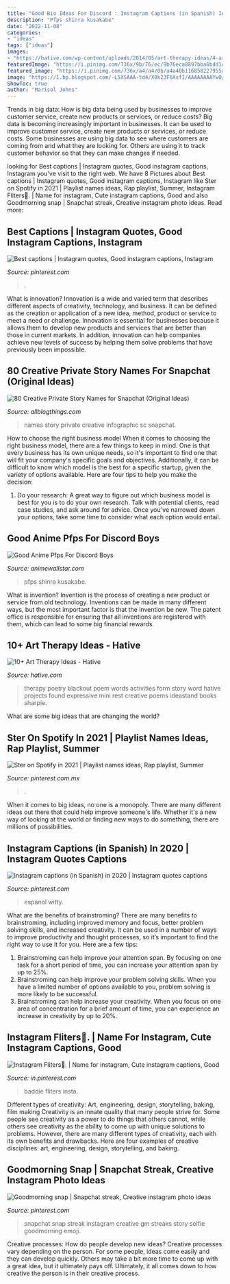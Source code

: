 ```yaml
---
title: "Good Bio Ideas For Discord : Instagram Captions (in Spanish) In 2020"
description: "Pfps shinra kusakabe"
date: "2022-11-08"
categories:
- "ideas"
tags: ["ideas"]
images:
- "https://hative.com/wp-content/uploads/2014/05/art-therapy-ideas/4-art-therapy-ideas.jpg"
featuredImage: "https://i.pinimg.com/736x/9b/76/ec/9b76eca8897bba6bdd1cffc8dcc068a5.jpg"
featured_image: "https://i.pinimg.com/736x/a4/a4/0b/a4a40b116858227955a1d9510fb7083c.jpg"
image: "https://1.bp.blogspot.com/-L5XSAAA-td4/X0k23F6XxfI/AAAAAAAAYw0/aYmvZTDH5KMWLuuJ-WYRUSTNzQJZNCP8gCLcBGAsYHQ/s16000/12.png"
ShowToc: true
author: "Marisol Johns"
---
```



Trends in big data: How is big data being used by businesses to improve customer service, create new products or services, or reduce costs?
Big data is becoming increasingly important in businesses. It can be used to improve customer service, create new products or services, or reduce costs. Some businesses are using big data to see where customers are coming from and what they are looking for. Others are using it to track customer behavior so that they can make changes if needed.

	

		
looking for Best captions | Instagram quotes, Good instagram captions, Instagram you've visit to the right web. We have 8 Pictures about Best captions | Instagram quotes, Good instagram captions, Instagram like Ster on Spotify in 2021 | Playlist names ideas, Rap playlist, Summer, Instagram Fliters💜. | Name for instagram, Cute instagram captions, Good and also Goodmorning snap | Snapchat streak, Creative instagram photo ideas. Read more:
		
    
## Best Captions | Instagram Quotes, Good Instagram Captions, Instagram

<img loading=lazy src="https://i.pinimg.com/736x/2f/a4/3f/2fa43f68b02abcc1a8822389b2dd257c.jpg" onerror="this.onerror=null;this.src='https://tse1.mm.bing.net/th?id=OIP.GnKWl_4j39ErAq2F-p_MiAHaNK&amp;pid=15.1';" alt="Best captions | Instagram quotes, Good instagram captions, Instagram">

_Source: pinterest.com_

>. 

	

What is innovation?
Innovation is a wide and varied term that describes different aspects of creativity, technology, and business. It can be defined as the creation or application of a new idea, method, product or service to meet a need or challenge. Innovation is essential for businesses because it allows them to develop new products and services that are better than those in current markets. In addition, innovation can help companies achieve new levels of success by helping them solve problems that have previously been impossible.

    
## 80 Creative Private Story Names For Snapchat (Original Ideas)

<img loading=lazy src="https://1.bp.blogspot.com/-L5XSAAA-td4/X0k23F6XxfI/AAAAAAAAYw0/aYmvZTDH5KMWLuuJ-WYRUSTNzQJZNCP8gCLcBGAsYHQ/s16000/12.png" onerror="this.onerror=null;this.src='https://tse2.mm.bing.net/th?id=OIP._zeynVsjkD8H6Ioz_Dr4kAHaRO&amp;pid=15.1';" alt="80 Creative Private Story Names for Snapchat (Original Ideas)">

_Source: allblogthings.com_

>names story private creative infographic sc snapchat. 

	

How to choose the right business model
When it comes to choosing the right business model, there are a few things to keep in mind. One is that every business has its own unique needs, so it's important to find one that will fit your company's specific goals and objectives. Additionally, it can be difficult to know which model is the best for a specific startup, given the variety of options available. Here are four tips to help you make the decision: 
1) Do your research: A great way to figure out which business model is best for you is to do your own research. Talk with potential clients, read case studies, and ask around for advice. Once you've narrowed down your options, take some time to consider what each option would entail.

    
## Good Anime Pfps For Discord Boys

<img loading=lazy src="https://i.pinimg.com/736x/4c/74/8f/4c748fadc347795cd2305a9a3ec45c7a.jpg" onerror="this.onerror=null;this.src='https://tse4.mm.bing.net/th?id=OIP._EgPm1ObFVhJmgb0NZQYvwHaHa&amp;pid=15.1';" alt="Good Anime Pfps For Discord Boys">

_Source: animewallstar.com_

>pfps shinra kusakabe. 

	

What is invention?
Invention is the process of creating a new product or service from old technology. Inventions can be made in many different ways, but the most important factor is that the invention be new. 
The patent office is responsible for ensuring that all inventions are registered with them, which can lead to some big financial rewards.

    
## 10+ Art Therapy Ideas - Hative

<img loading=lazy src="https://hative.com/wp-content/uploads/2014/05/art-therapy-ideas/4-art-therapy-ideas.jpg" onerror="this.onerror=null;this.src='https://tse1.mm.bing.net/th?id=OIP.obl4Kuo7395PjNi2XFPH7gHaMH&amp;pid=15.1';" alt="10+ Art Therapy Ideas - Hative">

_Source: hative.com_

>therapy poetry blackout poem words activities form story word hative projects found expressive mini rest creative poems ideastand books sharpie. 

	

What are some big ideas that are changing the world?

    
## Ster On Spotify In 2021 | Playlist Names Ideas, Rap Playlist, Summer

<img loading=lazy src="https://i.pinimg.com/736x/a4/a4/0b/a4a40b116858227955a1d9510fb7083c.jpg" onerror="this.onerror=null;this.src='https://tse3.mm.bing.net/th?id=OIP.e6230MKHii3EAPmPHKeUBAHaNK&amp;pid=15.1';" alt="Ster on Spotify in 2021 | Playlist names ideas, Rap playlist, Summer">

_Source: pinterest.com.mx_

>. 

	

When it comes to big ideas, no one is a monopoly. There are many different ideas out there that could help improve someone's life. Whether it's a new way of looking at the world or finding new ways to do something, there are millions of possibilities. 

    
## Instagram Captions (in Spanish) In 2020 | Instagram Quotes Captions

<img loading=lazy src="https://i.pinimg.com/736x/9b/76/ec/9b76eca8897bba6bdd1cffc8dcc068a5.jpg" onerror="this.onerror=null;this.src='https://tse1.mm.bing.net/th?id=OIP.fc17Mq9sZ8VGdOr0XS1yYgHaNK&amp;pid=15.1';" alt="Instagram captions (in Spanish) in 2020 | Instagram quotes captions">

_Source: pinterest.com_

>espanol witty. 

	

What are the benefits of brainstroming?
There are many benefits to brainstroming, including improved memory and focus, better problem solving skills, and increased creativity. It can be used in a number of ways to improve productivity and thought processes, so it’s important to find the right way to use it for you. Here are a few tips: 
1. Brainstroming can help improve your attention span. By focusing on one task for a short period of time, you can increase your attention span by up to 25%. 
2. Brainstroming can help improve your problem solving skills. When you have a limited number of options available to you, problem solving is more likely to be successful. 
3. Brainstroming can help increase your creativity. When you focus on one area of concentration for a brief amount of time, you can experience an increase in creativity by up to 20%.

    
## Instagram Fliters💜. | Name For Instagram, Cute Instagram Captions, Good

<img loading=lazy src="https://i.pinimg.com/736x/7a/b3/cc/7ab3ccc471b44cc1cc83159545c27c57.jpg" onerror="this.onerror=null;this.src='https://tse3.mm.bing.net/th?id=OIP.QiLOIYswObVDXnZ_ZgM_PAHaJQ&amp;pid=15.1';" alt="Instagram Fliters💜. | Name for instagram, Cute instagram captions, Good">

_Source: in.pinterest.com_

>baddie fliters insta. 

	

Different types of creativity: Art, engineering, design, storytelling, baking, film making
Creativity is an innate quality that many people strive for. Some people see creativity as a power to do things that others cannot, while others see creativity as the ability to come up with unique solutions to problems. However, there are many different types of creativity, each with its own benefits and drawbacks. Here are four examples of creative disciplines: art, engineering, design, storytelling, and baking.

    
## Goodmorning Snap | Snapchat Streak, Creative Instagram Photo Ideas

<img loading=lazy src="https://i.pinimg.com/736x/76/57/77/765777e403ee122405374978daef2a1f.jpg" onerror="this.onerror=null;this.src='https://tse3.mm.bing.net/th?id=OIP.9pwlT2FuzglsGi2NkW1pogHaOX&amp;pid=15.1';" alt="Goodmorning snap | Snapchat streak, Creative instagram photo ideas">

_Source: pinterest.com_

>snapchat snap streak instagram creative gm streaks story selfie goodmorning emoji. 

	

Creative processes: How do people develop new ideas?
Creative processes vary depending on the person. For some people, ideas come easily and they can develop quickly. Others may take a bit more time to come up with a great idea, but it ultimately pays off. Ultimately, it all comes down to how creative the person is in their creative process.

